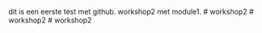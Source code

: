dit is een eerste test met github.
workshop2 met module1.
#   w o r k s h o p 2  
 #   w o r k s h o p 2  
 #   w o r k s h o p 2  
 